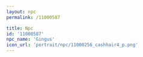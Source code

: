 ```yaml
---
layout: npc
permalink: /11000587

title: Npc
id: '11000587'
npc_name: 'Gingus'
icon_url: 'portrait/npc/11000256_cashhair4_p.png'
---
```

